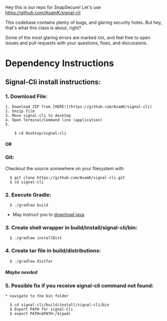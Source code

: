 Hey this is our repo for SnapSecure! Let's use https://github.com/AsamK/signal-cli

This codebase contains plenty of bugs, and glaring security holes. But hey, that's what this class is about, right?

Some of the most glaring errors are marked `XXX`, and feel free to open issues and pull requests with your questions, fixes, and discussions.


# Dependency Instructions

## Signal-Cli install instructions:

### 1. Download File:

    1. Download ZIP from [HERE!](https://github.com/AsamK/signal-cli)
    2. Unzip file
    3. Move signal-cli to desktop
    4. Open Terminal/Command line (application)
    5.

        $ cd Desktop/signal-cli

#### OR

### Git:
  Checkout the source somewhere on your filesystem with

      $ git clone https://github.com/AsamK/signal-cli.git
      $ cd signal-cli

### 2. Execute Gradle:

      $ ./gradlew build

  - May instruct you to [download java](http://www.oracle.com/technetwork/java/javase/downloads/jdk10-downloads-4416644.html)

### 3. Create shell wrapper in build/install/signal-cli/bin:

      $ ./gradlew installDist

### 4. Create tar file in build/distributions:

      $ ./gradlew distTar

##### Maybe needed

### 5. Possible fix if you receive signal-cli command not found:
    * navigate to the bin folder

      $ cd signal-cli/build/install/signal-cli/bin
      $ Export PATH for signal-Cli
      $ export PATH=$PATH:/$(pwd)
